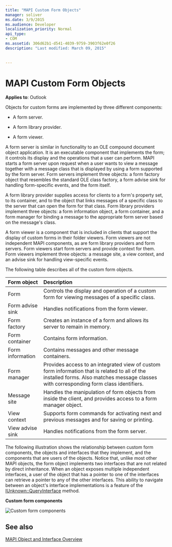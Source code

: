 ```yaml
---
title: "MAPI Custom Form Objects"
manager: soliver
ms.date: 3/9/2015
ms.audience: Developer
localization_priority: Normal
api_type:
- COM
ms.assetid: 306d62b1-d541-4039-9759-3903f62e0f26
description: "Last modified: March 09, 2015"
 
 
---
```


# MAPI Custom Form Objects

  
  
**Applies to**: Outlook 
  
Objects for custom forms are implemented by three different components:
  
- A form server.
    
- A form library provider.
    
- A form viewer.
    
A form server is similar in functionality to an OLE compound document object application. It is an executable component that implements the form; it controls its display and the operations that a user can perform. MAPI starts a form server upon request when a user wants to view a message together with a message class that is displayed by using a form supported by the form server. Form servers implement three objects: a form factory object that resembles the standard OLE class factory, a form advise sink for handling form-specific events, and the form itself. 
  
A form library provider supplies access for clients to a form's property set, to its container, and to the object that links messages of a specific class to the server that can open the form for that class. Form library providers implement three objects: a form information object, a form container, and a form manager for binding a message to the appropriate form server based on the message's class.
  
A form viewer is a component that is included in clients that support the display of custom forms in their folder viewers. Form viewers are not independent MAPI components, as are form library providers and form servers. Form viewers start form servers and provide context for them. Form viewers implement three objects: a message site, a view context, and an advise sink for handling view-specific events.
  
The following table describes all of the custom form objects. 
  
|**Form object**|**Description**|
|:-----|:-----|
|Form  <br/> |Controls the display and operation of a custom form for viewing messages of a specific class.  <br/> |
|Form advise sink  <br/> |Handles notifications from the form viewer.  <br/> |
|Form factory  <br/> |Creates an instance of a form and allows its server to remain in memory.  <br/> |
|Form container  <br/> |Contains form information.  <br/> |
|Form information  <br/> |Contains messages and other message containers.  <br/> |
|Form manager  <br/> |Provides access to an integrated view of custom form information that is related to all of the installed forms. Also matches message classes with corresponding form class identifiers.  <br/> |
|Message site  <br/> |Handles the manipulation of form objects from inside the client, and provides access to a form manager object.  <br/> |
|View context  <br/> |Supports form commands for activating next and previous messages and for saving or printing.  <br/> |
|View advise sink  <br/> |Handles notifications from the form server.  <br/> |
   
The following illustration shows the relationship between custom form components, the objects and interfaces that they implement, and the components that are users of the objects. Notice that, unlike most other MAPI objects, the form object implements two interfaces that are not related by direct inheritance. When an object exposes multiple independent interfaces, a user of the object that has a pointer to one of the interfaces can retrieve a pointer to any of the other interfaces. This ability to navigate between an object's interface implementations is a feature of the [IUnknown::QueryInterface](http://msdn.microsoft.com/library/54d5ff80-18db-43f2-b636-f93ac053146d%28Office.15%29.aspx) method. 
  
 **Custom form components**
  
![Custom form components](media/amapi_67.gif)
  
## See also



[MAPI Object and Interface Overview](mapi-object-and-interface-overview.md)

